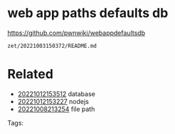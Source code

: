 # web app paths defaults db
https://github.com/pwnwiki/webappdefaultsdb

` zet/20221003150372/README.md `

# Related

- [20221012153512](/zet/20221012153512/README.md) database
- [20221012153227](/zet/20221012153227/README.md) nodejs
- [20221008213254](/zet/20221008213254/README.md) file path

Tags:

    
